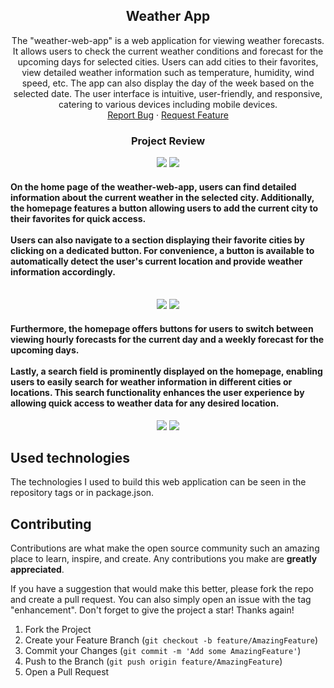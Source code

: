 <a name="readme-top"></a>

<div align="center">

  <h2 align="center">Weather App</h2>

  <p align="center">
    The "weather-web-app" is a web application for viewing weather forecasts. It allows users to check the current weather conditions and forecast for the upcoming days for selected cities. Users can add cities to their favorites, view detailed weather information such as temperature, humidity, wind speed, etc. The app can also display the day of the week based on the selected date. The user interface is intuitive, user-friendly, and responsive, catering to various devices including mobile devices.
    <br />
    <a href="https://github.com/modemobpsycho/weather-web-app/issues">Report Bug</a>
    ·
    <a href="https://github.com/modemobpsycho/weather-web-app/issues">Request Feature</a>
  </p>
</div>

  <h3 align="center">Project Review</h3>

<div align="center">
  <img src="https://github.com/user-attachments/assets/5a97c2c1-5fe1-47f2-b319-8e3f27ff7582">
  <img src="https://github.com/user-attachments/assets/cadcfd42-0829-4c7e-b15d-dc3c9a349955">
</div>

<h4>On the home page of the weather-web-app, users can find detailed information about the current weather in the selected city. Additionally, the homepage features a button allowing users to add the current city to their favorites for quick access.</br></br>
  Users can also navigate to a section displaying their favorite cities by clicking on a dedicated button. For convenience, a button is available to automatically detect the user's current location and provide weather information accordingly.</br></br></h4>
  
<div align="center">
  <img src="https://github.com/user-attachments/assets/2b441515-ceb2-4e2c-882f-5b4dd2c6921c">
  <img src="https://github.com/user-attachments/assets/26e0fd94-d104-43d0-a59e-216a308b8def">
</div>

<h4>Furthermore, the homepage offers buttons for users to switch between viewing hourly forecasts for the current day and a weekly forecast for the upcoming days. </br></br>
Lastly, a search field is prominently displayed on the homepage, enabling users to easily search for weather information in different cities or locations. This search functionality enhances the user experience by allowing quick access to weather data for any desired location.</h4>

<div align="center">
  <img src="https://github.com/user-attachments/assets/6c06a15a-b8b6-4a49-ac08-0ec73534dc73">
  <img src="https://github.com/user-attachments/assets/ddd45c77-7fd8-44b9-8d81-dcf047bd0588">
</div>





## Used technologies

The technologies I used to build this web application can be seen in the repository tags or in package.json.

## Contributing

Contributions are what make the open source community such an amazing place to learn, inspire, and create. Any contributions you make are **greatly appreciated**.

If you have a suggestion that would make this better, please fork the repo and create a pull request. You can also simply open an issue with the tag "enhancement".
Don't forget to give the project a star! Thanks again!

1. Fork the Project
2. Create your Feature Branch (`git checkout -b feature/AmazingFeature`)
3. Commit your Changes (`git commit -m 'Add some AmazingFeature'`)
4. Push to the Branch (`git push origin feature/AmazingFeature`)
5. Open a Pull Request
